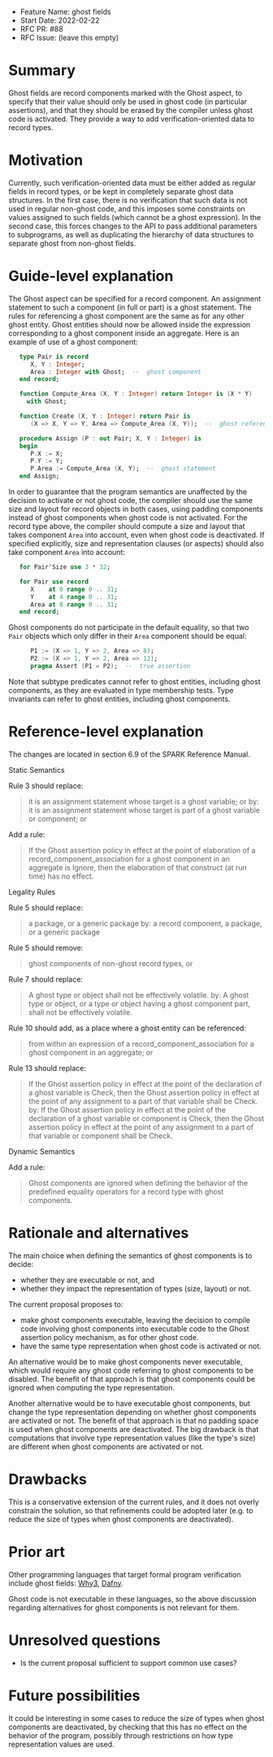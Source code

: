 - Feature Name: ghost fields
- Start Date: 2022-02-22
- RFC PR: #88
- RFC Issue: (leave this empty)

Summary
=======

Ghost fields are record components marked with the Ghost aspect, to specify
that their value should only be used in ghost code (in particular assertions),
and that they should be erased by the compiler unless ghost code is
activated. They provide a way to add verification-oriented data to record
types.

Motivation
==========

Currently, such verification-oriented data must be either added as regular
fields in record types, or be kept in completely separate ghost data
structures. In the first case, there is no verification that such data is not
used in regular non-ghost code, and this imposes some constraints on values
assigned to such fields (which cannot be a ghost expression). In the second
case, this forces changes to the API to pass additional parameters to
subprograms, as well as duplicating the hierarchy of data structures to
separate ghost from non-ghost fields.

Guide-level explanation
=======================

The Ghost aspect can be specified for a record component. An assignment
statement to such a component (in full or part) is a ghost statement. The rules
for referencing a ghost component are the same as for any other ghost
entity. Ghost entities should now be allowed inside the expression
corresponding to a ghost component inside an aggregate. Here is an example of
use of a ghost component:

```ada
   type Pair is record
      X, Y : Integer;
      Area : Integer with Ghost;  --  ghost component
   end record;

   function Compute_Area (X, Y : Integer) return Integer is (X * Y)
     with Ghost;

   function Create (X, Y : Integer) return Pair is
      (X => X, Y => Y, Area => Compute_Area (X, Y));  --  ghost reference

   procedure Assign (P : out Pair; X, Y : Integer) is
   begin
      P.X := X;
      P.Y := Y;
      P.Area := Compute_Area (X, Y);  --  ghost statement
   end Assign;
```

In order to guarantee that the program semantics are unaffected by the decision
to activate or not ghost code, the compiler should use the same size and layout
for record objects in both cases, using padding components instead of ghost
components when ghost code is not activated. For the record type above, the
compiler should compute a size and layout that takes component ``Area`` into
account, even when ghost code is deactivated. If specified explicitly, size and
representation clauses (or aspects) should also take component ``Area`` into
account:

```ada
   for Pair'Size use 3 * 32;

   for Pair use record
      X    at 0 range 0 .. 31;
      Y    at 4 range 0 .. 31;
      Area at 8 range 0 .. 31;
   end record;
```

Ghost components do not participate in the default equality, so that two
``Pair`` objects which only differ in their ``Area`` component should be
equal:

```ada
      P1 := (X => 1, Y => 2, Area => 8);
      P2 := (X => 1, Y => 2, Area => 12);
      pragma Assert (P1 = P2);  --  true assertion
```

Note that subtype predicates cannot refer to ghost entities, including ghost
components, as they are evaluated in type membership tests. Type invariants can
refer to ghost entities, including ghost components.

Reference-level explanation
===========================

The changes are located in section 6.9 of the SPARK Reference Manual.

Static Semantics

Rule 3 should replace:
> it is an assignment statement whose target is a ghost variable; or
by:
> it is an assignment statement whose target is part of a ghost variable or component; or

Add a rule:
> If the Ghost assertion policy in effect at the point of elaboration of
> a record_component_association for a ghost component in an aggregate is Ignore,
> then the elaboration of that construct (at run time) has no effect.

Legality Rules

Rule 5 should replace:
> a package, or a generic package
by:
> a record component, a package, or a generic package

Rule 5 should remove:
> ghost components of non-ghost record types, or

Rule 7 should replace:
> A ghost type or object shall not be effectively volatile.
by:
> A ghost type or object, or a type or object having a ghost component part,
> shall not be effectively volatile.

Rule 10 should add, as a place where a ghost entity can be referenced:
> from within an expression of a record_component_association
> for a ghost component in an aggregate; or

Rule 13 should replace:
> If the Ghost assertion policy in effect at the point of the declaration of a
> ghost variable is Check, then the Ghost assertion policy in effect at the point
> of any assignment to a part of that variable shall be Check.
by:
> If the Ghost assertion policy in effect at the point of the declaration of a
> ghost variable or component is Check, then the Ghost assertion policy in effect
> at the point of any assignment to a part of that variable or component shall be Check.

Dynamic Semantics

Add a rule:
> Ghost components are ignored when defining the behavior of the predefined
> equality operators for a record type with ghost components.

Rationale and alternatives
==========================

The main choice when defining the semantics of ghost components is to decide:

- whether they are executable or not, and
- whether they impact the representation of types (size, layout) or not.

The current proposal proposes to:

- make ghost components executable, leaving the decision to compile code
  involving ghost components into executable code to the Ghost assertion policy
  mechanism, as for other ghost code.
- have the same type representation when ghost code is activated or not.

An alternative would be to make ghost components never executable, which would
require any ghost code referring to ghost components to be disabled. The
benefit of that approach is that ghost components could be ignored when
computing the type representation.

Another alternative would be to have executable ghost components, but change
the type representation depending on whether ghost components are activated or
not. The benefit of that approach is that no padding space is used when ghost
components are deactivated. The big drawback is that computations that involve
type representation values (like the type's size) are different when ghost
components are activated or not.

Drawbacks
=========

This is a conservative extension of the current rules, and it does not overly
constrain the solution, so that refinements could be adopted later (e.g. to
reduce the size of types when ghost components are deactivated).

Prior art
=========

Other programming languages that target formal program verification include
ghost fields: [Why3](http://why3.lri.fr/doc/syntaxref.html#modules),
[Dafny](https://dafny-lang.github.io/dafny/DafnyRef/DafnyRef.html#33-declaration-modifiers).

Ghost code is not executable in these languages, so the above discussion
regarding alternatives for ghost components is not relevant for them.

Unresolved questions
====================

- Is the current proposal sufficient to support common use cases?

Future possibilities
====================

It could be interesting in some cases to reduce the size of types when ghost
components are deactivated, by checking that this has no effect on the behavior
of the program, possibly through restrictions on how type representation values
are used.
